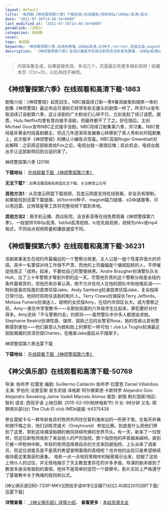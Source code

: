 ```yaml
---
layout: default
title: '电视剧《神烦警探第六季》下载资源/在线播放/视频地址/1080p/高清/蓝光'
date: "2021-07-10T14:40:16+0800"
last_modified_at: "2021-07-10T14:40:16+0800"
permalink: /1863/
categories: 电视剧
cover:
tags: 电视剧
keywords: '神烦警探第六季,在线免费看,1080p高清,bt种子,torrent,百度云盘,magnet,磁力链,迅雷下载资源'
description: '《神烦警探第六季》在线云播放手机西瓜影院吉吉影音免费看，1080p高清bd/hd未删减完整版和tc抢先枪版，mkv/mp4格式，附带bt/torrent种子、magnet/磁力链、百度云盘、网盘资源迅雷下载链接'
---
```


>内容采集生成，如果链接失效，多试几个，页面最后有更多精彩视频！收藏本页（Ctrl+D)，以后再找不麻烦。


## 《神烦警探第六季》在线观看和高清下载-1863

剧情介绍：《神烦警探》起死回生，NBC接盘续订新一季#兼具破案和搞笑一体的剧集《神烦警探》最近命运可谓和它经常有些无厘头的剧情一样了。昨天Fox宣布取消续订该剧第六季，这让该剧的广大粉丝们心碎不已，立刻发起了续订请愿。据悉，Hulu Netflix均曾有意向接手该剧，但最终都不了了之。好在随后，主创Michael Goor宣布NBC正式接手该剧。NBC将续订剧集第六季，共12集。NBC曾经是非黄金时段喜剧霸主，但近几年逐渐将发展重心转移到了真人秀和长时程剧集上，此次接手《神烦警探》的确让小编有点惊喜。NBC高层Roger Greenblatt对此解释：之前把这部剧卖给Fox之后，电视台就一直很后悔；趁此机会，电视台就出手让这部剧带回到合适的家了。


神烦警探第六季 (2019)

**下载地址**： [在线观看下载 《神烦警探第六季》](https://www.btbtdy.me/btdy/dy14372.html) 


**无法下载?**：`如果迅雷因版权原因无法下载，关注微信公众号 `

**其他方法1**：从百度云网盘下载视频，百度云网盘支持在线观看，非会员有限制，如果能找到迅雷下载链接、bt/torrent种子、magnet磁力链接、e2dk链接等，可以用迅雷、比特彗星等工具将完整视频下载到本地。

**其他方法2**：用手机云播、西瓜影院、吉吉影音等在线免费观看《神烦警探第六季》，一般提供1080p高清、hd/bd高清视频、tc抢先版视频，视频为mkv或mp4格式，不同站点视频质量和播放速度不同。


## 《神烦警探第六季》在线观看和高清下载-36231

该剧故事发生在纽约市最偏远的一个警察分局里，主人公是一组个性差异很大的侦探。其中一名警探对待工作很不严肃，而他的上司偏偏是个循规蹈矩的人，不停催促他真正「成熟」起来，不要给自己的警徽抹黑。Andre Braugher扮演警队队长Holt，当了三十年警察才等到升职的这一天。尽管他负责的这个警察分局是全纽约条件最艰苦的，但他历来办事认真，绝不允许任何人在他的团队中和他唱反调——特别是喜欢捣蛋的首席侦探Jake。Andy Samberg扮演首席侦探Jake，复杂指挥日常行动。他同时将担任该剧的制片人。Terry Crews扮演探长Terry Jeffords。Melissa Fumero扮演迷人、聪明的女侦探Amy，在纽约市郊区长大。成为警察之前，Amy一直在中学里教书——与那些捣蛋的六年级学生比起来，罪犯要好对付得多。Amy坚持「不与警察约会」的原则——虽然警队中许多人都想追求她。Stephanie Beatriz扮演性感、强悍、固执己见的女警官Rosa，她的性格让其他警察感到害怕——他们甚至认为她和街上的罪犯一样可怕！Joe Lo Truglio扮演最近刚刚离婚的资深侦探Charles，在晚辈Jake面前从不摆架子。


神烦警探第六季迅雷下载

**下载地址**： [在线观看下载 《神烦警探第六季》](https://www.993dy.com//vod-detail-id-34443.html) 


## 《神父俱乐部》在线观看和高清下载-50769

导演: 帕布罗·拉雷恩 编剧: Guillermo Calderón 帕布罗·拉雷恩 Daniel Villalobos 主演: 罗伯托·法里亚斯 安东尼娅·泽格斯 阿尔佛莱德·卡斯特罗 Alejandro Goic Alejandro Sieveking Jaime Vadell Marcelo Alonso 类型: 剧情 制片国家/地区: 智利 语言: 西班牙语 上映日期: 2015-02-09(柏林电影节) 片长: 98分钟 又名: 赎罪俱乐部(台) The Club El club IMDb链接: tt4375438

修女莫妮卡与一群年龄各异的牧师共同住在智利海岸边的一所房子里。在每天祈祷和做忏悔之余，他们训练灵缇犬（Greyhound）参加比赛。到底是什么把他们带到了这里，带到这块潮湿粘稠的微风持续吹拂的世界尽头。有一天，新来了一位牧师，但这位新牧师收到了来自他人的严厉指控。那个指控他的声音越来越响，直到它被一声枪响中断。年轻的牧师选择用自杀的方式来回避指控。上头派来了调查员，但这位调查员是不是真的希望查明事情的真相呢？也许他的出现只是希望继续维持着这里美丽的表象。 电影一点一点地将黑暗中的秘密揭示出来，挖掘了这些上帝仆人的过往，并无情地揭示了天主教堂里存在的许多矛盾。导演的剧本做到了教堂本身没有做到的事情，他并不是简单的惩罚一个替罪羊。影片实际上严格遵守了基督教中关于殉难的规则和仪式。


[神父俱乐部][BD-720P-MKV][西班牙语中字][豆瓣7.1分][2.4GB][2015][BT下载/迅雷下载]

**详情查看**： [《神父俱乐部》详情介绍](/movie/50769/)， **查看更多**：[本站资源大全](/movie/t/all/)

